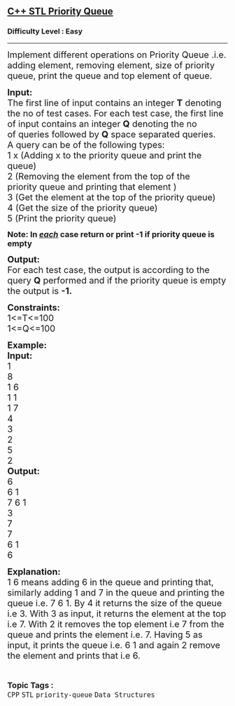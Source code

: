 <h2><a href="https://www.geeksforgeeks.org/problems/c-stl-priority-queue/1?utm_source=geeksforgeeks&utm_medium=ml_article_practice_tab&utm_campaign=article_practice_tab">C++ STL Priority Queue</a></h2><h3>Difficulty Level : Easy</h3><hr><div class="problems_problem_content__Xm_eO"><p><span style="font-size:20px">Implement different operations on Priority Queue .i.e. adding element, removing element, size of priority queue, print the queue and top element of queue.&nbsp;</span></p>

<p><span style="font-size:20px"><strong>Input:</strong><br>
The first line of input contains an integer&nbsp;<strong>T</strong>&nbsp;denoting the no of test&nbsp;cases. For each test case, the first line of input contains an integer&nbsp;<strong>Q</strong>&nbsp;denoting the no of&nbsp;queries followed by&nbsp;<strong>Q</strong>&nbsp;space separated&nbsp;queries.&nbsp;<br>
A query can be of the following types:<br>
1 x (Adding x to the priority queue and print the queue)<br>
2 (Removing the element from the top of the priority&nbsp;queue and printing that element )<br>
3 (Get the element at the top of the priority queue)<br>
4 (Get the size of the priority queue)<br>
5 (Print the priority queue)&nbsp;</span></p>

<p><strong><span style="font-size:18px">Note: In&nbsp;<em><u>each</u></em>&nbsp;case return or print -1 if priority queue is empty</span></strong></p>

<p><span style="font-size:20px"><strong>Output:</strong><br>
For each test case, the output is according to the query&nbsp;<strong>Q</strong>&nbsp;performed&nbsp;and if the priority queue is empty the output is&nbsp;<strong>-1.</strong></span></p>

<p><span style="font-size:20px"><strong>Constraints:</strong><br>
1&lt;=T&lt;=100<br>
1&lt;=Q&lt;=100</span></p>

<p><span style="font-size:20px"><strong>Example:<br>
Input:</strong><br>
1<br>
8<br>
1 6<br>
1 1<br>
1 7<br>
4<br>
3<br>
2<br>
5<br>
2<br>
<strong>Output:</strong><br>
6<br>
6 1<br>
7 6 1<br>
3<br>
7<br>
7&nbsp;<br>
6 1&nbsp;<br>
6</span></p>

<p><strong><span style="font-size:20px">Explanation:</span></strong><br>
<span style="font-size:20px">1 6 means adding 6 in the queue and printing that, similarly adding 1 and 7 in the queue and printing the queue i.e. 7 6 1. By 4 it returns the size of the queue i.e 3. With 3 as input, it returns the element at the top i.e 7. With 2 it removes the top element i.e 7 from the queue and prints the element i.e. 7. Having 5 as input, it prints the queue i.e. 6 1 and again 2 remove the element and prints that i.e 6.</span></p>
</div><br><p><span style=font-size:18px><strong>Topic Tags : </strong><br><code>CPP</code>&nbsp;<code>STL</code>&nbsp;<code>priority-queue</code>&nbsp;<code>Data Structures</code>&nbsp;